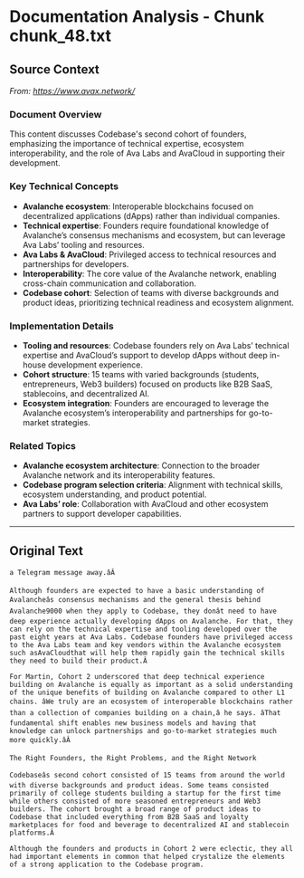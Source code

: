 # Documentation Analysis - Chunk chunk_48.txt

## Source Context
*From: https://www.avax.network/*

### Document Overview  
This content discusses Codebase's second cohort of founders, emphasizing the importance of technical expertise, ecosystem interoperability, and the role of Ava Labs and AvaCloud in supporting their development.  

### Key Technical Concepts  
- **Avalanche ecosystem**: Interoperable blockchains focused on decentralized applications (dApps) rather than individual companies.  
- **Technical expertise**: Founders require foundational knowledge of Avalanche’s consensus mechanisms and ecosystem, but can leverage Ava Labs’ tooling and resources.  
- **Ava Labs & AvaCloud**: Privileged access to technical resources and partnerships for developers.  
- **Interoperability**: The core value of the Avalanche network, enabling cross-chain communication and collaboration.  
- **Codebase cohort**: Selection of teams with diverse backgrounds and product ideas, prioritizing technical readiness and ecosystem alignment.  

### Implementation Details  
- **Tooling and resources**: Codebase founders rely on Ava Labs’ technical expertise and AvaCloud’s support to develop dApps without deep in-house development experience.  
- **Cohort structure**: 15 teams with varied backgrounds (students, entrepreneurs, Web3 builders) focused on products like B2B SaaS, stablecoins, and decentralized AI.  
- **Ecosystem integration**: Founders are encouraged to leverage the Avalanche ecosystem’s interoperability and partnerships for go-to-market strategies.  

### Related Topics  
- **Avalanche ecosystem architecture**: Connection to the broader Avalanche network and its interoperability features.  
- **Codebase program selection criteria**: Alignment with technical skills, ecosystem understanding, and product potential.  
- **Ava Labs’ role**: Collaboration with AvaCloud and other ecosystem partners to support developer capabilities.

---

## Original Text
```
a Telegram message away.âÂ

Although founders are expected to have a basic understanding of Avalancheâs consensus mechanisms and the general thesis behind Avalanche9000 when they apply to Codebase, they donât need to have deep experience actually developing dApps on Avalanche. For that, they can rely on the technical expertise and tooling developed over the past eight years at Ava Labs. Codebase founders have privileged access to the Ava Labs team and key vendors within the Avalanche ecosystem such asAvaCloudthat will help them rapidly gain the technical skills they need to build their product.Â

For Martin, Cohort 2 underscored that deep technical experience building on Avalanche is equally as important as a solid understanding of the unique benefits of building on Avalanche compared to other L1 chains. âWe truly are an ecosystem of interoperable blockchains rather than a collection of companies building on a chain,â he says. âThat fundamental shift enables new business models and having that knowledge can unlock partnerships and go-to-market strategies much more quickly.âÂ

The Right Founders, the Right Problems, and the Right Network

Codebaseâs second cohort consisted of 15 teams from around the world with diverse backgrounds and product ideas. Some teams consisted primarily of college students building a startup for the first time while others consisted of more seasoned entrepreneurs and Web3 builders. The cohort brought a broad range of product ideas to Codebase that included everything from B2B SaaS and loyalty marketplaces for food and beverage to decentralized AI and stablecoin platforms.Â

Although the founders and products in Cohort 2 were eclectic, they all had important elements in common that helped crystalize the elements of a strong application to the Codebase program.
```